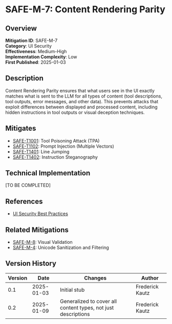# SAFE-M-7: Content Rendering Parity

## Overview
**Mitigation ID**: SAFE-M-7  
**Category**: UI Security  
**Effectiveness**: Medium-High  
**Implementation Complexity**: Low  
**First Published**: 2025-01-03

## Description
Content Rendering Parity ensures that what users see in the UI exactly matches what is sent to the LLM for all types of content (tool descriptions, tool outputs, error messages, and other data). This prevents attacks that exploit differences between displayed and processed content, including hidden instructions in tool outputs or visual deception techniques.

## Mitigates
- [SAFE-T1001](../../techniques/SAFE-T1001/README.md): Tool Poisoning Attack (TPA)
- [SAFE-T1102](../../techniques/SAFE-T1102/README.md): Prompt Injection (Multiple Vectors)
- [SAFE-T1401](../../techniques/SAFE-T1401/README.md): Line Jumping
- [SAFE-T1402](../../techniques/SAFE-T1402/README.md): Instruction Steganography

## Technical Implementation
[TO BE COMPLETED]

## References
- [UI Security Best Practices](https://owasp.org/www-project-web-security-testing-guide/)

## Related Mitigations
- [SAFE-M-8](../SAFE-M-8/README.md): Visual Validation
- [SAFE-M-4](../SAFE-M-4/README.md): Unicode Sanitization and Filtering

## Version History
| Version | Date | Changes | Author |
|---------|------|---------|--------|
| 0.1 | 2025-01-03 | Initial stub | Frederick Kautz |
| 0.2 | 2025-01-09 | Generalized to cover all content types, not just descriptions | Frederick Kautz |